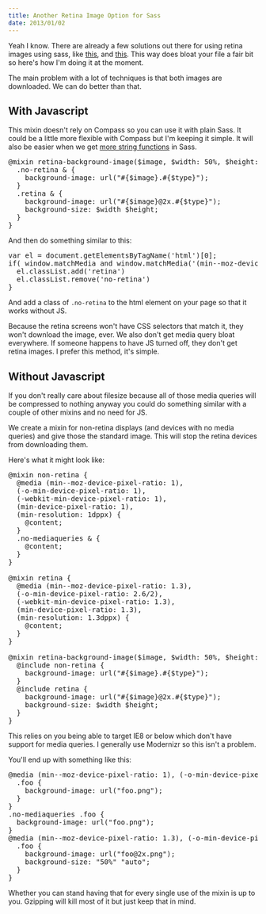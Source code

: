 ```yaml
--- 
title: Another Retina Image Option for Sass
date: 2013/01/02
---
```


Yeah I know. There are already a few solutions out there for using retina images using sass, like [this](http://37signals.com/svn/posts/3271-easy-retina-ready-images-using-scss), and [this](https://github.com/joelambert/Retina-Compass-Helpers). This way does bloat your file a fair bit so here's how I'm doing it at the moment.

The main problem with a lot of techniques is that both images are downloaded. We can do better than that.

## With Javascript

This mixin doesn't rely on Compass so you can use it with plain Sass. It could be a little more flexible with Compass but I'm keeping it simple. It will also be easier when we get [more string functions](https://github.com/nex3/sass/pull/401) in Sass.

<pre class="prettyprint lang-scss">
@mixin retina-background-image($image, $width: 50%, $height: auto, $type: 'png') {
  .no-retina & {
    background-image: url("#{$image}.#{$type}");
  }
  .retina & {
    background-image: url("#{$image}@2x.#{$type}");
    background-size: $width $height;
  }
}
</pre>

And then do something similar to this:

<pre class="prettyprint lang-js">
var el = document.getElementsByTagName('html')[0]; 
if( window.matchMedia and window.matchMedia('(min--moz-device-pixel-ratio: 1.3),(-o-min-device-pixel-ratio: 2.6/2),(-webkit-min-device-pixel-ratio: 1.3),(min-device-pixel-ratio: 1.3), (min-resolution: 1.3dppx)').matches ) {
  el.classList.add('retina')
  el.classList.remove('no-retina')
}
</pre>

And add a class of `.no-retina` to the html element on your page so that it works without JS.

Because the retina screens won't have CSS selectors that match it, they won't download the image, ever. We also don't get media query bloat everywhere. If someone happens to have JS turned off, they don't get retina images. I prefer this method, it's simple.

## Without Javascript

If you don't really care about filesize because all of those media queries will be compressed to nothing anyway you could do something similar with a couple of other mixins and no need for JS.

We create a mixin for non-retina displays (and devices with no media queries) and give those the standard image. This will stop the retina devices from downloading them.

Here's what it might look like:

<pre class="prettyprint lang-scss">
@mixin non-retina {
  @media (min--moz-device-pixel-ratio: 1),
  (-o-min-device-pixel-ratio: 1),
  (-webkit-min-device-pixel-ratio: 1),
  (min-device-pixel-ratio: 1),
  (min-resolution: 1dppx) {
    @content;
  }
  .no-mediaqueries & {
    @content;
  }
}

@mixin retina {
  @media (min--moz-device-pixel-ratio: 1.3),
  (-o-min-device-pixel-ratio: 2.6/2),
  (-webkit-min-device-pixel-ratio: 1.3),
  (min-device-pixel-ratio: 1.3),
  (min-resolution: 1.3dppx) {
    @content;
  }
}

@mixin retina-background-image($image, $width: 50%, $height: auto, $type: 'png') {
  @include non-retina {
    background-image: url("#{$image}.#{$type}");
  }
  @include retina {
    background-image: url("#{$image}@2x.#{$type}");
    background-size: $width $height;
  }
}
</pre>

This relies on you being able to target IE8 or below which don't have support for media queries. I generally use Modernizr so this isn't a problem. 

You'll end up with something like this:

<pre class="prettyprint lang-css">
@media (min--moz-device-pixel-ratio: 1), (-o-min-device-pixel-ratio: 1), (-webkit-min-device-pixel-ratio: 1), (min-device-pixel-ratio: 1), (min-resolution: 1dppx) {
  .foo {
    background-image: url("foo.png");
  }
}
.no-mediaqueries .foo {
  background-image: url("foo.png");
}
@media (min--moz-device-pixel-ratio: 1.3), (-o-min-device-pixel-ratio: 2.6 / 2), (-webkit-min-device-pixel-ratio: 1.3), (min-device-pixel-ratio: 1.3), (min-resolution: 1.3dppx) {
  .foo {
    background-image: url("foo@2x.png");
    background-size: "50%" "auto";
  }
}
</pre>

Whether you can stand having that for every single use of the mixin is up to you. Gzipping will kill most of it but just keep that in mind.